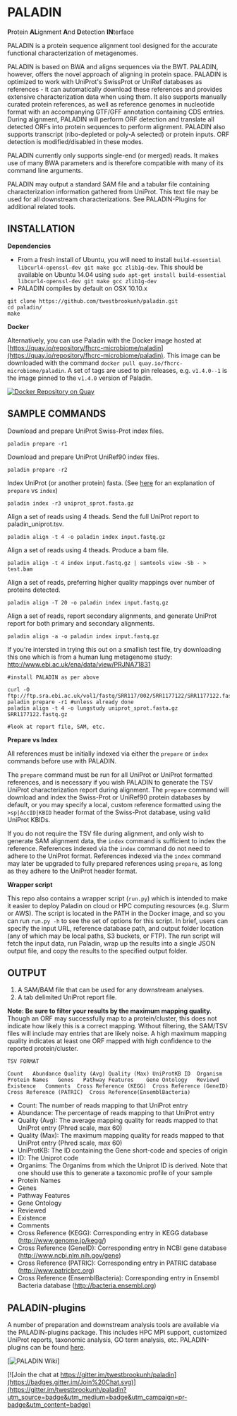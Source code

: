 # PALADIN

**P**rotein **AL**ignment **A**nd **D**etection **IN**terface

PALADIN is a protein sequence alignment tool designed for the accurate functional characterization of metagenomes.

PALADIN is based on BWA and aligns sequences via the BWT. PALADIN, however, offers the novel approach of aligning in protein space. PALADIN is optimized to work with UniProt's SwissProt or UniRef databases as references - it can automatically download these references and provides extensive characterization data when using them.  It also supports manually curated protein references, as well as reference genomes in nucleotide format with an accompanying GTF/GFF annotation containing CDS entries. During alignment, PALADIN will perform ORF detection and translate all detected ORFs into protein sequences to perform alignment. PALADIN also supports transcript (ribo-depleted or poly-A selected) or protein inputs. ORF detection is modified/disabled in these modes.

PALADIN currently only supports single-end (or merged) reads. It makes use of many BWA parameters and is therefore compatible with many of its command line arguments.

PALADIN may output a standard SAM file and a tabular file containing characterization information gathered from UniProt. This text file may be used for all downstream characterizations. See PALADIN-Plugins for additional related tools.


INSTALLATION
--
**Dependencies**

- From a fresh install of Ubuntu, you will need to install `build-essential libcurl4-openssl-dev git make gcc zlib1g-dev`. This should be available on Ubuntu 14.04 using `sudo apt-get install build-essential libcurl4-openssl-dev git make gcc zlib1g-dev`
- PALADIN compiles by default on OSX 10.10.x

```
git clone https://github.com/twestbrookunh/paladin.git
cd paladin/
make
```

**Docker**

Alternatively, you can use Paladin with the Docker image hosted at [https://quay.io/repository/fhcrc-microbiome/paladin](https://quay.io/repository/fhcrc-microbiome/paladin). This image can be downloaded with the command `docker pull quay.io/fhcrc-microbiome/paladin`. A set of tags are used to pin releases, e.g. `v1.4.0--1` is the image pinned to the `v1.4.0` version of Paladin. 

[![Docker Repository on Quay](https://quay.io/repository/fhcrc-microbiome/paladin/status "Docker Repository on Quay")](https://quay.io/repository/fhcrc-microbiome/paladin)

SAMPLE COMMANDS
--

Download and prepare UniProt Swiss-Prot index files.
```
paladin prepare -r1 
```
Download and prepare UniProt UniRef90 index files.
```
paladin prepare -r2 
```
Index UniProt (or another protein) fasta. (See [here](#prepare-index) for an explanation of `prepare` vs `index`)
```
paladin index -r3 uniprot_sprot.fasta.gz
```
Align a set of reads using 4 theads. Send the full UniProt report to paladin_uniprot.tsv.
```
paladin align -t 4 -o paladin index input.fastq.gz
```
Align a set of reads using 4 theads. Produce a bam file.
```
paladin align -t 4 index input.fastq.gz | samtools view -Sb - > test.bam
```
Align a set of reads, preferring higher quality mappings over number of proteins detected.
```
paladin align -T 20 -o paladin index input.fastq.gz
```
Align a set of reads, report secondary alignments, and generate UniProt report for both primary and secondary alignments.
```
paladin align -a -o paladin index input.fastq.gz
```

If you're intersted in trying this out on a smallish test file, try downloading this one which is from a human lung metagenome study: http://www.ebi.ac.uk/ena/data/view/PRJNA71831


```
#install PALADIN as per above

curl -O ftp://ftp.sra.ebi.ac.uk/vol1/fastq/SRR117/002/SRR1177122/SRR1177122.fastq.gz
paladin prepare -r1 #unless already done
paladin align -t 4 -o lungstudy uniprot_sprot.fasta.gz SRR1177122.fastq.gz

#look at report file, SAM, etc.
```

**Prepare vs Index**
<a name="prepare-index"></a>

All references must be initially indexed via either the `prepare` or `index` commands before use with PALADIN.

The `prepare` command must be run for all UniProt or UniProt formatted references, and is necessary if you wish PALADIN to generate the TSV UniProt characterization report during alignment.  The `prepare` command will download and index the Swiss-Prot or UniRef90 protein databases by default, or you may specify a local, custom reference formatted using the `>sp|AccID|KBID` header format of the Swiss-Prot database, using valid UniProt KBIDs.

If you do not require the TSV file during alignment, and only wish to generate SAM alignment data, the `index` command is sufficient to index the reference.  References indexed via the `index` command do not need to adhere to the UniProt format.  References indexed via the `index` command may later be upgraded to fully prepared references using `prepare`, as long as they adhere to the UniProt header format.

**Wrapper script**

This repo also contains a wrapper script (`run.py`) which is intended to make it easier to deploy Paladin on cloud or HPC computing resources (e.g. Slurm or AWS). The script is located in the PATH in the Docker image, and so you can run `run.py -h` to see the set of options for this script. In brief, users can specify the input URL, reference database path, and output folder location (any of which may be local paths, S3 buckets, or FTP). The run script will fetch the input data, run Paladin, wrap up the results into a single JSON output file, and copy the results to the specified output folder. 

OUTPUT
--

1. A SAM/BAM file that can be used for any downstream analyses.
2. A tab delimited UniProt report file.

**Note: Be sure to filter your results by the maximum mapping quality.**  Though an ORF may successfully map to a protein/cluster, this does not indicate how likely this is a correct mapping.  Without filtering, the SAM/TSV files will include may entries that are likely noise.  A high maximum mapping quality indicates at least one ORF mapped with high confidence to the reported protein/cluster.

```
TSV FORMAT

Count	Abundance Quality (Avg) Quality (Max) UniProtKB	ID	Organism	Protein Names	Genes	Pathway	Features	Gene Ontology	Reviewd	Existence	Comments  Cross Reference (KEGG)  Cross Reference (GeneID)  Cross Reference (PATRIC)  Cross Reference(EnsemblBacteria)
```

- Count: The number of reads mapping to that UniProt entry
- Abundance: The percentage of reads mapping to that UniProt entry
- Quality (Avg): The average mapping quality for reads mapped to that UniProt entry (Phred scale, max 60)
- Quality (Max): The maximum mapping quality for reads mapped to that UniProt entry (Phred scale, max 60)
- UniProtKB: The ID containing the Gene short-code and species of origin
- ID: The Uniprot code
- Organims: The Organims from which the Uniprot ID is derived. Note that one should use this to generate a taxonomic profile of your sample
- Protein Names
- Genes
- Pathway	Features
- Gene Ontology
- Reviewed
- Existence
- Comments
- Cross Reference (KEGG): Corresponding entry in KEGG database (http://www.genome.jp/kegg/)
- Cross Reference (GeneID): Corresponding entry in NCBI gene database (http://www.ncbi.nlm.nih.gov/gene)
- Cross Reference (PATRIC): Corresponding entry in PATRIC database (http://www.patricbrc.org)
- Cross Reference (EnsemblBacteria): Corresponding entry in Ensembl Bacteria database (http://bacteria.ensembl.org)

PALADIN-plugins
--
A number of preparation and downstream analysis tools are available via the PALADIN-plugins package.  This includes HPC MPI support, customized UniProt reports, taxonomic analysis, GO term analysis, etc.  PALADIN-plugins can be found [here](https://github.com/twestbrookunh/paladin-plugins/).

[![PALADIN Wiki](https://github.com/twestbrookunh/paladin/wiki)]

[![Join the chat at https://gitter.im/twestbrookunh/paladin](https://badges.gitter.im/Join%20Chat.svg)](https://gitter.im/twestbrookunh/paladin?utm_source=badge&utm_medium=badge&utm_campaign=pr-badge&utm_content=badge)


